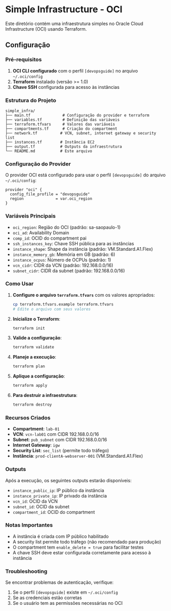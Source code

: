 # Simple Infrastructure - OCI

Este diretório contém uma infraestrutura simples no Oracle Cloud Infrastructure (OCI) usando Terraform.

## Configuração

### Pré-requisitos

1. **OCI CLI configurado** com o perfil `[devopsguide]` no arquivo `~/.oci/config`
2. **Terraform** instalado (versão >= 1.0)
3. **Chave SSH** configurada para acesso às instâncias

### Estrutura do Projeto

```
simple_infra/
├── main.tf              # Configuração do provider e terraform
├── variables.tf         # Definição das variáveis
├── terraform.tfvars     # Valores das variáveis
├── compartments.tf      # Criação do compartment
├── network.tf          # VCN, subnet, internet gateway e security list
├── instances.tf        # Instância EC2
├── output.tf           # Outputs da infraestrutura
└── README.md           # Este arquivo
```

### Configuração do Provider

O provider OCI está configurado para usar o perfil `[devopsguide]` do arquivo `~/.oci/config`:

```hcl
provider "oci" {
  config_file_profile = "devopsguide"
  region              = var.oci_region
}
```

### Variáveis Principais

- `oci_region`: Região do OCI (padrão: sa-saopaulo-1)
- `oci_ad`: Availability Domain
- `comp_id`: OCID do compartment pai
- `ssh_instances_key`: Chave SSH pública para as instâncias
- `instance_shape`: Shape da instância (padrão: VM.Standard.A1.Flex)
- `instance_memory_gb`: Memória em GB (padrão: 6)
- `instance_ocpus`: Número de OCPUs (padrão: 1)
- `vcn_cidr`: CIDR da VCN (padrão: 192.168.0.0/16)
- `subnet_cidr`: CIDR da subnet (padrão: 192.168.0.0/16)

### Como Usar

1. **Configure o arquivo `terraform.tfvars`** com os valores apropriados:
   ```bash
   cp terraform.tfvars.example terraform.tfvars
   # Edite o arquivo com seus valores
   ```

2. **Inicialize o Terraform**:
   ```bash
   terraform init
   ```

3. **Valide a configuração**:
   ```bash
   terraform validate
   ```

4. **Planeje a execução**:
   ```bash
   terraform plan
   ```

5. **Aplique a configuração**:
   ```bash
   terraform apply
   ```

6. **Para destruir a infraestrutura**:
   ```bash
   terraform destroy
   ```

### Recursos Criados

- **Compartment**: `lab-01`
- **VCN**: `vcn-lab01` com CIDR 192.168.0.0/16
- **Subnet**: `pub_subnet` com CIDR 192.168.0.0/16
- **Internet Gateway**: `igw`
- **Security List**: `sec_list` (permite todo tráfego)
- **Instância**: `prod-clientA-webserver-001` (VM.Standard.A1.Flex)

### Outputs

Após a execução, os seguintes outputs estarão disponíveis:

- `instance_public_ip`: IP público da instância
- `instance_private_ip`: IP privado da instância
- `vcn_id`: OCID da VCN
- `subnet_id`: OCID da subnet
- `compartment_id`: OCID do compartment

### Notas Importantes

- A instância é criada com IP público habilitado
- A security list permite todo tráfego (não recomendado para produção)
- O compartment tem `enable_delete = true` para facilitar testes
- A chave SSH deve estar configurada corretamente para acesso à instância

### Troubleshooting

Se encontrar problemas de autenticação, verifique:

1. Se o perfil `[devopsguide]` existe em `~/.oci/config`
2. Se as credenciais estão corretas
3. Se o usuário tem as permissões necessárias no OCI
